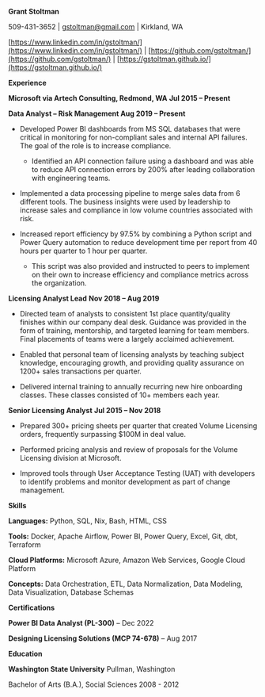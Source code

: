 **Grant Stoltman**

509-431-3652 | gstoltman@gmail.com | Kirkland, WA

[https://www.linkedin.com/in/gstoltman/](https://www.linkedin.com/in/gstoltman/) | [https://github.com/gstoltman/](https://github.com/gstoltman/) | [https://gstoltman.github.io/](https://gstoltman.github.io/)

**Experience**

**Microsoft via Artech Consulting, Redmond, WA** **Jul 2015 – Present**

**Data Analyst – Risk Management Aug 2019 – Present**

- Developed Power BI dashboards from MS SQL databases that were critical in monitoring for non-compliant sales and internal API failures. The goal of the role is to increase compliance.
    
    - Identified an API connection failure using a dashboard and was able to reduce API connection errors by 200% after leading collaboration with engineering teams.
        
- Implemented a data processing pipeline to merge sales data from 6 different tools. The business insights were used by leadership to increase sales and compliance in low volume countries associated with risk.
    
- Increased report efficiency by 97.5% by combining a Python script and Power Query automation to reduce development time per report from 40 hours per quarter to 1 hour per quarter.
    
    - This script was also provided and instructed to peers to implement on their own to increase efficiency and compliance metrics across the organization.
        

**Licensing Analyst Lead** **Nov 2018 – Aug 2019**

- Directed team of analysts to consistent 1st place quantity/quality finishes within our company deal desk. Guidance was provided in the form of training, mentorship, and targeted learning for team members. Final placements of teams were a largely acclaimed achievement.
    
- Enabled that personal team of licensing analysts by teaching subject knowledge, encouraging growth, and providing quality assurance on 1200+ sales transactions per quarter.
    
- Delivered internal training to annually recurring new hire onboarding classes. These classes consisted of 10+ members each year.
    

**Senior Licensing Analyst** **Jul 2015 – Nov 2018**

- Prepared 300+ pricing sheets per quarter that created Volume Licensing orders, frequently surpassing $100M in deal value.
    
- Performed pricing analysis and review of proposals for the Volume Licensing division at Microsoft.
    
- Improved tools through User Acceptance Testing (UAT) with developers to identify problems and monitor development as part of change management.
    

  

**Skills**

**Languages:** Python, SQL, Nix, Bash, HTML, CSS

**Tools:** Docker, Apache Airflow, Power BI, Power Query, Excel, Git, dbt, Terraform

**Cloud Platforms:** Microsoft Azure, Amazon Web Services, Google Cloud Platform

**Concepts:** Data Orchestration, ETL, Data Normalization, Data Modeling, Data Visualization, Database Schemas

  

**Certifications**

**Power BI Data Analyst (PL-300)** – Dec 2022

**Designing Licensing Solutions (MCP 74-678)** – Aug 2017

**Education**

**Washington State University** Pullman, Washington

Bachelor of Arts (B.A.), Social Sciences 2008 - 2012